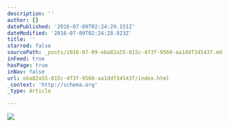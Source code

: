 ```yaml
---
description: ''
author: []
datePublished: '2016-07-09T02:24:29.151Z'
dateModified: '2016-07-09T02:24:28.923Z'
title: ''
starred: false
sourcePath: _posts/2016-07-09-eba82a55-815c-4f3f-9560-aa1ddf34543f.md
inFeed: true
hasPage: true
inNav: false
url: eba82a55-815c-4f3f-9560-aa1ddf34543f/index.html
_context: 'http://schema.org'
_type: Article

---
```

![](https://the-grid-user-content.s3-us-west-2.amazonaws.com/02251311-dc92-4f40-a926-f32f3da01e99.jpg)